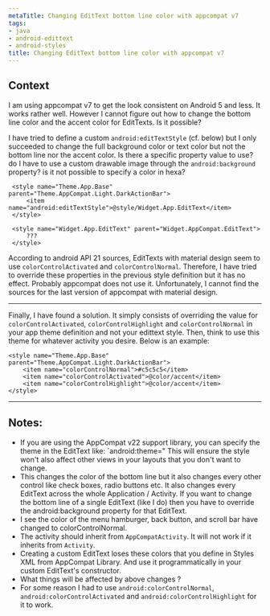 ```yaml
---
metaTitle: Changing EditText bottom line color with appcompat v7
tags:
- java
- android-edittext
- android-styles
title: Changing EditText bottom line color with appcompat v7
---
```


## Context

I am using appcompat v7 to get the look consistent on Android 5 and less. It works rather well. However I cannot figure out how to change the bottom line color and the accent color for EditTexts. Is it possible? 


I have tried to define a custom `android:editTextStyle` (cf. below) but I only succeeded to change the full background color or text color but not the bottom line nor the accent color. Is there a specific property value to use? do I have to use a custom drawable image through the `android:background` property? is it not possible to specify a color in hexa?



```
 <style name="Theme.App.Base" parent="Theme.AppCompat.Light.DarkActionBar">
     <item name="android:editTextStyle">@style/Widget.App.EditText</item>
 </style>

 <style name="Widget.App.EditText" parent="Widget.AppCompat.EditText">
     ???
 </style>

```

According to android API 21 sources, EditTexts with material design seem to use `colorControlActivated` and `colorControlNormal`. Therefore, I have tried to override these properties in the previous style definition but it has no effect. Probably appcompat does not use it. Unfortunately, I cannot find the sources for the last version of appcompat with material design. 



---

Finally, I have found a solution. It simply consists of overriding the value for `colorControlActivated`, `colorControlHighlight` and `colorControlNormal` in your app theme definition and not your edittext style. Then, think to use this theme for whatever activity you desire. Below is an example:



```
<style name="Theme.App.Base" parent="Theme.AppCompat.Light.DarkActionBar">
    <item name="colorControlNormal">#c5c5c5</item>
    <item name="colorControlActivated">@color/accent</item>
    <item name="colorControlHighlight">@color/accent</item>
</style>

```


---

## Notes:

- If you are using the AppCompat v22 support library, you can specify the theme in the EditText like: `android:theme=" This will ensure the style won't also affect other views in your layouts that you don't want to change.
- This changes the color of the bottom line but it also changes every other control like check boxes, radio buttons etc. It also changes every EditText across the whole Application / Activity. If you want to change the bottom line of a single EditText (like I do) then you have to override the android:background property for that EditText.
- I see the color of the menu hamburger, back button, and scroll bar have changed to colorControlNormal.
- The activity should inherit from `AppCompatActivity`. It will not work if it inherits from `Activity`.
- Creating a custom EditText loses these colors that you define in Styles XML from AppCompat Library. And use it programmatically in your custom EditText's constructor.
- What things will be affected by above changes ?
- For some reason I had to use `android:colorControlNormal`, `android:colorControlActivated` and `android:colorControlHighlight` for it to work.
